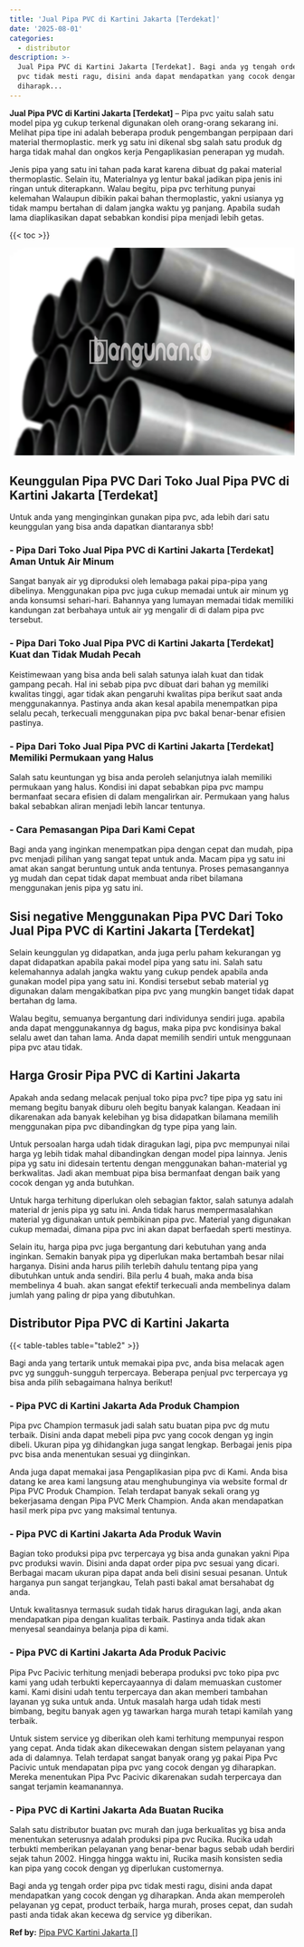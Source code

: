 ```yaml
---
title: 'Jual Pipa PVC di Kartini Jakarta [Terdekat]'
date: '2025-08-01'
categories:
  - distributor
description: >-
  Jual Pipa PVC di Kartini Jakarta [Terdekat]. Bagi anda yg tengah order pipa
  pvc tidak mesti ragu, disini anda dapat mendapatkan yang cocok dengan yg
  diharapk...
---
```


**Jual Pipa PVC di Kartini Jakarta \[Terdekat\]** – Pipa pvc yaitu salah satu model pipa yg cukup terkenal digunakan oleh orang-orang sekarang ini. Melihat pipa tipe ini adalah beberapa produk pengembangan perpipaan dari material thermoplastic. merk yg satu ini dikenal sbg salah satu produk dg harga tidak mahal dan ongkos kerja Pengaplikasian penerapan yg mudah.

Jenis pipa yang satu ini tahan pada karat karena dibuat dg pakai material thermoplastic. Selain itu, Materialnya yg lentur bakal jadikan pipa jenis ini ringan untuk diterapkann. Walau begitu, pipa pvc terhitung punyai kelemahan Walaupun dibikin pakai bahan thermoplastic, yakni usianya yg tidak mampu bertahan di dalam jangka waktu yg panjang. Apabila sudah lama diaplikasikan dapat sebabkan kondisi pipa menjadi lebih getas.

{{< toc >}}

![Jual Pipa PVC di Kartini Jakarta [Terdekat]](/images/jaul-pipa-pvc-59.png)

## Keunggulan Pipa PVC Dari Toko Jual Pipa PVC di Kartini Jakarta \[Terdekat\]

Untuk anda yang menginginkan gunakan pipa pvc, ada lebih dari satu keunggulan yang bisa anda dapatkan diantaranya sbb!

### \- Pipa Dari Toko Jual Pipa PVC di Kartini Jakarta \[Terdekat\] Aman Untuk Air Minum

Sangat banyak air yg diproduksi oleh lemabaga pakai pipa-pipa yang dibelinya. Menggunakan pipa pvc juga cukup memadai untuk air minum yg anda konsumsi sehari-hari. Bahannya yang lumayan memadai tidak memiliki kandungan zat berbahaya untuk air yg mengalir di di dalam pipa pvc tersebut.

### \- Pipa Dari Toko Jual Pipa PVC di Kartini Jakarta \[Terdekat\] Kuat dan Tidak Mudah Pecah

Keistimewaan yang bisa anda beli salah satunya ialah kuat dan tidak gampang pecah. Hal ini sebab pipa pvc dibuat dari bahan yg memiliki kwalitas tinggi, agar tidak akan pengaruhi kwalitas pipa berikut saat anda menggunakannya. Pastinya anda akan kesal apabila menempatkan pipa selalu pecah, terkecuali menggunakan pipa pvc bakal benar-benar efisien pastinya.

### \- Pipa Dari Toko Jual Pipa PVC di Kartini Jakarta \[Terdekat\] Memiliki Permukaan yang Halus

Salah satu keuntungan yg bisa anda peroleh selanjutnya ialah memiliki permukaan yang halus. Kondisi ini dapat sebabkan pipa pvc mampu bermanfaat secara efisien di dalam mengalirkan air. Permukaan yang halus bakal sebabkan aliran menjadi lebih lancar tentunya.

### \- Cara Pemasangan Pipa Dari Kami Cepat

Bagi anda yang inginkan menempatkan pipa dengan cepat dan mudah, pipa pvc menjadi pilihan yang sangat tepat untuk anda. Macam pipa yg satu ini amat akan sangat beruntung untuk anda tentunya. Proses pemasangannya yg mudah dan cepat tidak dapat membuat anda ribet bilamana menggunakan jenis pipa yg satu ini.

## Sisi negative Menggunakan Pipa PVC Dari Toko Jual Pipa PVC di Kartini Jakarta \[Terdekat\]

Selain keunggulan yg didapatkan, anda juga perlu paham kekurangan yg dapat didapatkan apabila pakai model pipa yang satu ini. Salah satu kelemahannya adalah jangka waktu yang cukup pendek apabila anda gunakan model pipa yang satu ini. Kondisi tersebut sebab material yg digunakan dalam mengakibatkan pipa pvc yang mungkin banget tidak dapat bertahan dg lama.

Walau begitu, semuanya bergantung dari individunya sendiri juga. apabila anda dapat menggunakannya dg bagus, maka pipa pvc kondisinya bakal selalu awet dan tahan lama. Anda dapat memilih sendiri untuk menggunaan pipa pvc atau tidak.

## Harga Grosir Pipa PVC di Kartini Jakarta

Apakah anda sedang melacak penjual toko pipa pvc? tipe pipa yg satu ini memang begitu banyak diburu oleh begitu banyak kalangan. Keadaan ini dikarenakan ada banyak kelebihan yg bisa didapatkan bilamana memilih menggunakan pipa pvc dibandingkan dg type pipa yang lain.

Untuk persoalan harga udah tidak diragukan lagi, pipa pvc mempunyai nilai harga yg lebih tidak mahal dibandingkan dengan model pipa lainnya. Jenis pipa yg satu ini didesain tertentu dengan menggunakan bahan-material yg berkwalitas. Jadi akan membuat pipa bisa bermanfaat dengan baik yang cocok dengan yg anda butuhkan.

Untuk harga terhitung diperlukan oleh sebagian faktor, salah satunya adalah material dr jenis pipa yg satu ini. Anda tidak harus mempermasalahkan material yg digunakan untuk pembikinan pipa pvc. Material yang digunakan cukup memadai, dimana pipa pvc ini akan dapat berfaedah sperti mestinya.

Selain itu, harga pipa pvc juga bergantung dari kebutuhan yang anda inginkan. Semakin banyak pipa yg diperlukan maka bertambah besar nilai harganya. Disini anda harus pilih terlebih dahulu tentang pipa yang dibutuhkan untuk anda sendiri. Bila perlu 4 buah, maka anda bisa membelinya 4 buah. akan sangat efektif terkecuali anda membelinya dalam jumlah yang paling dr pipa yang dibutuhkan.

## Distributor Pipa PVC di Kartini Jakarta

{{< table-tables table="table2" >}}

Bagi anda yang tertarik untuk memakai pipa pvc, anda bisa melacak agen pvc yg sungguh-sungguh terpercaya. Beberapa penjual pvc terpercaya yg bisa anda pilih sebagaimana halnya berikut!

### \- Pipa PVC di Kartini Jakarta Ada Produk Champion

Pipa pvc Champion termasuk jadi salah satu buatan pipa pvc dg mutu terbaik. Disini anda dapat mebeli pipa pvc yang cocok dengan yg ingin dibeli. Ukuran pipa yg dihidangkan juga sangat lengkap. Berbagai jenis pipa pvc bisa anda menentukan sesuai yg diinginkan.

Anda juga dapat memakai jasa Pengaplikasian pipa pvc di Kami. Anda bisa datang ke area kami langsung atau menghubunginya via website formal dr Pipa PVC Produk Champion. Telah terdapat banyak sekali orang yg bekerjasama dengan Pipa PVC Merk Champion. Anda akan mendapatkan hasil merk pipa pvc yang maksimal tentunya.

### \- Pipa PVC di Kartini Jakarta Ada Produk Wavin

Bagian toko produksi pipa pvc terpercaya yg bisa anda gunakan yakni Pipa pvc produksi wavin. Disini anda dapat order pipa pvc sesuai yang dicari. Berbagai macam ukuran pipa dapat anda beli disini sesuai pesanan. Untuk harganya pun sangat terjangkau, Telah pasti bakal amat bersahabat dg anda.

Untuk kwalitasnya termasuk sudah tidak harus diragukan lagi, anda akan mendapatkan pipa dengan kualitas terbaik. Pastinya anda tidak akan menyesal seandainya belanja pipa di kami.

### \- Pipa PVC di Kartini Jakarta Ada Produk Pacivic

Pipa Pvc Pacivic terhitung menjadi beberapa produksi pvc toko pipa pvc kami yang udah terbukti kepercayaannya di dalam memuaskan customer kami. Kami disini udah tentu terpercaya dan akan memberi tambahan layanan yg suka untuk anda. Untuk masalah harga udah tidak mesti bimbang, begitu banyak agen yg tawarkan harga murah tetapi kamilah yang terbaik.

Untuk sistem service yg diberikan oleh kami terhitung mempunyai respon yang cepat. Anda tidak akan dikecewakan dengan sistem pelayanan yang ada di dalamnya. Telah terdapat sangat banyak orang yg pakai Pipa Pvc Pacivic untuk mendapatan pipa pvc yang cocok dengan yg diharapkan. Mereka menentukan Pipa Pvc Pacivic dikarenakan sudah terpercaya dan sangat terjamin keamanannya.

### \- Pipa PVC di Kartini Jakarta Ada Buatan Rucika

Salah satu distributor buatan pvc murah dan juga berkualitas yg bisa anda menentukan seterusnya adalah produksi pipa pvc Rucika. Rucika udah terbukti memberikan pelayanan yang benar-benar bagus sebab udah berdiri sejak tahun 2002. Hingga hingga waktu ini, Rucika masih konsisten sedia kan pipa yang cocok dengan yg diperlukan customernya.

Bagi anda yg tengah order pipa pvc tidak mesti ragu, disini anda dapat mendapatkan yang cocok dengan yg diharapkan. Anda akan memperoleh pelayanan yg cepat, product terbaik, harga murah, proses cepat, dan sudah pasti anda tidak akan kecewa dg service yg diberikan.

**Ref by:** [Pipa PVC Kartini Jakarta []](https://id.wikipedia.org/wiki/Pipa)
